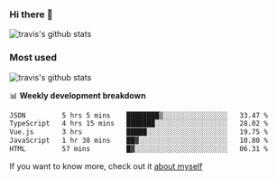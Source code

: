### Hi there 👋

<!--
**HondryTravis/HondryTravis** is a ✨ _special_ ✨ repository because its `README.md` (this file) appears on your GitHub profile.

Here are some ideas to get you started:

- 🔭 I’m currently working on ...
- 🌱 I’m currently learning ...
- 👯 I’m looking to collaborate on ...
- 🤔 I’m looking for help with ...
- 💬 Ask me about ...
- 📫 How to reach me: ...
- 😄 Pronouns: ...
- ⚡ Fun fact: ...
-->

![travis's github stats](https://github-readme-stats.vercel.app/api?username=HondryTravis&hide=stars)
### Most used
![travis's github stats](https://github-readme-stats.anuraghazra1.vercel.app/api/top-langs/?username=HondryTravis&layout=compact&hide_title=true)

📊 **Weekly development breakdown**

<!--START_SECTION:waka-->

```txt
JSON         5 hrs 5 mins    ████████▒░░░░░░░░░░░░░░░░   33.47 %
TypeScript   4 hrs 15 mins   ███████░░░░░░░░░░░░░░░░░░   28.02 %
Vue.js       3 hrs           █████░░░░░░░░░░░░░░░░░░░░   19.75 %
JavaScript   1 hr 38 mins    ██▓░░░░░░░░░░░░░░░░░░░░░░   10.80 %
HTML         57 mins         █▓░░░░░░░░░░░░░░░░░░░░░░░   06.31 %
```

<!--END_SECTION:waka-->

If you want to know more, check out it [about myself](https://hondrytravis.github.io/)
